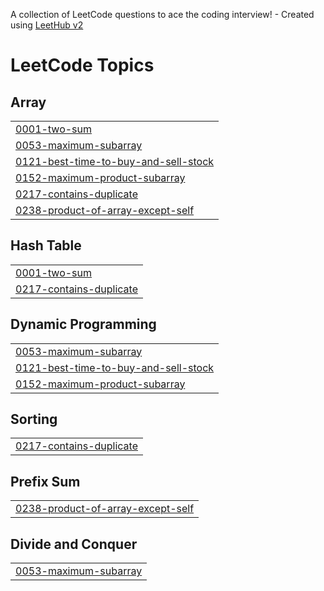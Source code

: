 A collection of LeetCode questions to ace the coding interview! - Created using [LeetHub v2](https://github.com/arunbhardwaj/LeetHub-2.0)
<!---LeetCode Topics Start-->
# LeetCode Topics
## Array
|  |
| ------- |
| [0001-two-sum](https://github.com/tarangdwivedy123/DSA/tree/master/0001-two-sum) |
| [0053-maximum-subarray](https://github.com/tarangdwivedy123/DSA/tree/master/0053-maximum-subarray) |
| [0121-best-time-to-buy-and-sell-stock](https://github.com/tarangdwivedy123/DSA/tree/master/0121-best-time-to-buy-and-sell-stock) |
| [0152-maximum-product-subarray](https://github.com/tarangdwivedy123/DSA/tree/master/0152-maximum-product-subarray) |
| [0217-contains-duplicate](https://github.com/tarangdwivedy123/DSA/tree/master/0217-contains-duplicate) |
| [0238-product-of-array-except-self](https://github.com/tarangdwivedy123/DSA/tree/master/0238-product-of-array-except-self) |
## Hash Table
|  |
| ------- |
| [0001-two-sum](https://github.com/tarangdwivedy123/DSA/tree/master/0001-two-sum) |
| [0217-contains-duplicate](https://github.com/tarangdwivedy123/DSA/tree/master/0217-contains-duplicate) |
## Dynamic Programming
|  |
| ------- |
| [0053-maximum-subarray](https://github.com/tarangdwivedy123/DSA/tree/master/0053-maximum-subarray) |
| [0121-best-time-to-buy-and-sell-stock](https://github.com/tarangdwivedy123/DSA/tree/master/0121-best-time-to-buy-and-sell-stock) |
| [0152-maximum-product-subarray](https://github.com/tarangdwivedy123/DSA/tree/master/0152-maximum-product-subarray) |
## Sorting
|  |
| ------- |
| [0217-contains-duplicate](https://github.com/tarangdwivedy123/DSA/tree/master/0217-contains-duplicate) |
## Prefix Sum
|  |
| ------- |
| [0238-product-of-array-except-self](https://github.com/tarangdwivedy123/DSA/tree/master/0238-product-of-array-except-self) |
## Divide and Conquer
|  |
| ------- |
| [0053-maximum-subarray](https://github.com/tarangdwivedy123/DSA/tree/master/0053-maximum-subarray) |
<!---LeetCode Topics End-->